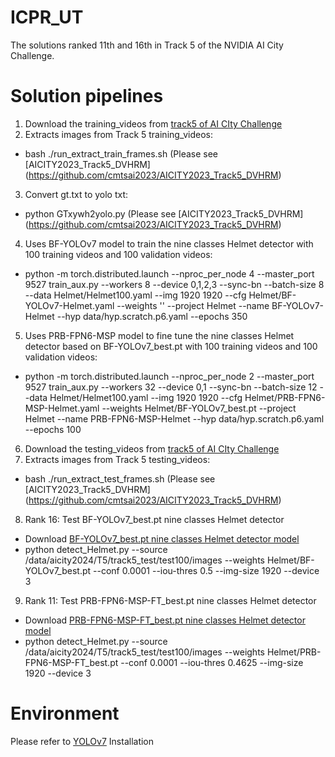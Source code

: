 # ICPR_UT
The solutions ranked 11th and 16th in Track 5 of the NVIDIA AI City Challenge.

# Solution pipelines
1. Download the training_videos from [track5 of AI CIty Challenge](http://www.aicitychallenge.org/2024-track5-download/)
2. Extracts images from Track 5 training_videos:
- bash ./run_extract_train_frames.sh (Please see [AICITY2023_Track5_DVHRM] (https://github.com/cmtsai2023/AICITY2023_Track5_DVHRM)
3. Convert gt.txt to yolo txt:
- python GTxywh2yolo.py (Please see [AICITY2023_Track5_DVHRM] (https://github.com/cmtsai2023/AICITY2023_Track5_DVHRM)
4. Uses BF-YOLOv7 model to train the nine classes Helmet detector with 100 training videos and 100 validation videos:
- python -m torch.distributed.launch --nproc_per_node 4 --master_port 9527 train_aux.py --workers 8 --device 0,1,2,3 --sync-bn --batch-size 8 --data Helmet/Helmet100.yaml --img 1920 1920 --cfg Helmet/BF-YOLOv7-Helmet.yaml --weights '' --project Helmet --name BF-YOLOv7-Helmet --hyp data/hyp.scratch.p6.yaml --epochs 350
5. Uses PRB-FPN6-MSP model to fine tune the nine classes Helmet detector based on BF-YOLOv7_best.pt with 100 training videos and 100 validation videos:
- python -m torch.distributed.launch --nproc_per_node 2 --master_port 9527 train_aux.py --workers 32 --device 0,1 --sync-bn --batch-size 12 --data Helmet/Helmet100.yaml --img 1920 1920 --cfg Helmet/PRB-FPN6-MSP-Helmet.yaml --weights Helmet/BF-YOLOv7_best.pt --project Helmet --name PRB-FPN6-MSP-Helmet --hyp data/hyp.scratch.p6.yaml --epochs 100
6. Download the testing_videos from [track5 of AI CIty Challenge](http://www.aicitychallenge.org/2024-track5-download/)
7. Extracts images from Track 5 testing_videos: 
- bash ./run_extract_test_frames.sh (Please see [AICITY2023_Track5_DVHRM] (https://github.com/cmtsai2023/AICITY2023_Track5_DVHRM)
8. Rank 16: Test BF-YOLOv7_best.pt nine classes Helmet detector
- Download [BF-YOLOv7_best.pt nine classes Helmet detector model](https://drive.google.com/file/d/10UP4De9QZjthfObeeXsMolqZ0PYnnaDA/view?usp=sharing)
- python detect_Helmet.py --source /data/aicity2024/T5/track5_test/test100/images --weights Helmet/BF-YOLOv7_best.pt --conf 0.0001 --iou-thres 0.5 --img-size 1920 --device 3
9. Rank 11: Test PRB-FPN6-MSP-FT_best.pt nine classes Helmet detector
- Download [PRB-FPN6-MSP-FT_best.pt nine classes Helmet detector model]([https](https://drive.google.com/file/d/18tv8Cvu0VvpUaajZSK--Y_mIKe6K3jHj/view?usp=sharing))
- python detect_Helmet.py --source /data/aicity2024/T5/track5_test/test100/images --weights Helmet/PRB-FPN6-MSP-FT_best.pt --conf 0.0001 --iou-thres 0.4625 --img-size 1920 --device 3
# Environment
Please refer to [YOLOv7](https://github.com/WongKinYiu/yolov7) Installation
